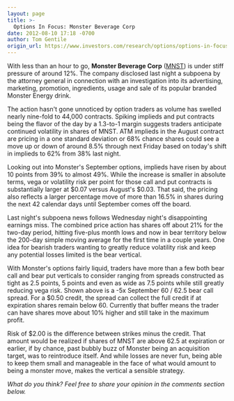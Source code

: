 ```yaml
---
layout: page
title: >-
  Options In Focus: Monster Beverage Corp
date: 2012-08-10 17:18 -0700
author: Tom Gentile
origin_url: https://www.investors.com/research/options/options-in-focus-monster-beverage-corp/
---
```






With less than an hour to go, **Monster Beverage Corp** ([MNST](https://research.investors.com/quote.aspx?symbol=MNST)) is under stiff pressure of around 12%. The company disclosed last night a subpoena by the attorney general in connection with an investigation into its advertising, marketing, promotion, ingredients, usage and sale of its popular branded Monster Energy drink. 

  

The action hasn't gone unnoticed by option traders as volume has swelled nearly nine-fold to 44,000 contracts. Spiking implieds and put contracts being the flavor of the day by a 1.3-to-1 margin suggests traders anticipate continued volatility in shares of MNST. ATM implieds in the August contract are pricing in a one standard deviation or 68% chance shares could see a move up or down of around 8.5% through next Friday based on today's shift in implieds to 62% from 38% last night. 

  

Looking out into Monster's September options, implieds have risen by about 10 points from 39% to almost 49%. While the increase is smaller in absolute terms, vega or volatility risk per point for those call and put contracts is substantially larger at $0.07 versus August's $0.03. That said, the pricing also reflects a larger percentage move of more than 16.5% in shares during the next 42 calendar days until September comes off the board.

  

  

Last night's subpoena news follows Wednesday night's disappointing earnings miss. The combined price action has shares off about 21% for the two-day period, hitting five-plus month lows and now in bear territory below the 200-day simple moving average for the first time in a couple years. One idea for bearish traders wanting to greatly reduce volatility risk and keep any potential losses limited is the bear vertical.

  

With Monster's options fairly liquid, traders have more than a few both bear call and bear put verticals to consider ranging from spreads constructed as tight as 2.5 points, 5 points and even as wide as 7.5 points while still greatly reducing vega risk. Shown above is a -5x September 60 / 62.5 bear call spread. For a $0.50 credit, the spread can collect the full credit if at expiration shares remain below 60. Currently that buffer means the trader can have shares move about 10% higher and still take in the maximum profit. 

  

Risk of $2.00 is the difference between strikes minus the credit. That amount would be realized if shares of MNST are above 62.5 at expiration or earlier, if by chance, past bubbly buzz of Monster being an acquisition target, was to reintroduce itself. And while losses are never fun, being able to keep them small and manageable in the face of what would amount to being a monster move, makes the vertical a sensible strategy.

  

*What do you think? Feel free to share your opinion in the comments section below.*




